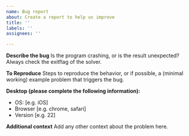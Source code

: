 ```yaml
---
name: Bug report
about: Create a report to help us improve
title: ''
labels: ''
assignees: ''

---
```


**Describe the bug**
Is the program crashing, or is the result unexpected? Always check the exitflag of the solver.

**To Reproduce**
Steps to reproduce the behavior, or if possible, a (minimal working) example problem that triggers the bug.

**Desktop (please complete the following information):**
 - OS: [e.g. iOS]
 - Browser [e.g. chrome, safari]
 - Version [e.g. 22]

**Additional context**
Add any other context about the problem here.
